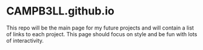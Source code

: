 # CAMPB3LL.github.io

This repo will be the main page for my future projects and will contain a list of links to each project.  This page should focus on style and be fun with lots of interactivity.
